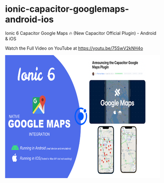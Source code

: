# ionic-capacitor-googlemaps-android-ios
 Ionic 6 Capacitor Google Maps 🔥 (New Capacitor Official Plugin) - Android & iOS
 
 Watch the Full Video on YouTube at https://youtu.be/75SwV2kNH4o

<img src="https://github.com/Nykz/ionic-capacitor-googlemaps-android-ios/blob/main/Capacitor%20Pluguin%20Thimbnail2.png" width="800" height="400" />
 
 
